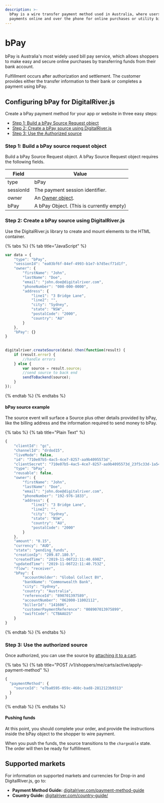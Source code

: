 ```yaml
---
description: >-
  bPay is a wire transfer payment method used in Australia, where users can make
  payments online and over the phone for online purchases or utility bills.
---
```


# bPay

bPay is Australia's most widely used bill pay service, which allows shoppers to make easy and secure online purchases by transferring funds from their bank account.

Fulfillment occurs after authorization and settlement. The customer provides either the transfer information to their bank or completes a payment using bPay.

## Configuring bPay for DigitalRiver.js

Create a bPay payment method for your app or website in three easy steps:‌

* [Step 1: Build a bPay Source Request object](bpay.md#step-1-build-a-bpay-source-request-object)
* [Step 2: Create a bPay source using DigitalRiver.js](bpay.md#step-2-create-a-bpay-source-using-digitalriver-js)
* [Step 3: Use the Authorized source](bpay.md#step-3-use-the-authorized-source)

### Step 1: Build a bPay source request object

Build a bPay Source Request object. A bPay Source Request object requires the following fields.

| Field     | Value                                                      |
| --------- | ---------------------------------------------------------- |
| type      | bPay                                                       |
| sessionId | The payment session identifier.                            |
| owner     | An [Owner object](common-payment-objects.md#owner-object). |
| bPay      | A bPay Object. (This is currently empty)                   |

### Step 2: Create a bPay source using DigitalRiver.js

Use the DigitalRiver.js library to create and mount elements to the HTML container.

{% tabs %}
{% tab title="JavaScript" %}
```javascript
var data = {
    "type": "bPay",
    "sessionId": "ea03bf6f-84ef-4993-b1e7-b7d5ecf71d1f",
    "owner": {
        "firstName": "John",
        "lastName": "Doe",
        "email": "john.doe@digitalriver.com",
        "phoneNumber": "000-000-0000",
        "address": {
            "line1": "3 Bridge Lane",
            "line2": "",
            "city": "Sydney",
            "state": "NSW",
            "postalCode": "2000",
            "country": "AU"
        }
    },
    "bPay": {}
}
 
  
digitalriver.createSource(data).then(function(result) {
    if (result.error) {
        //handle errors
    } else {
        var source = result.source;
        //send source to back end
        sendToBackend(source);
    }
});
```
{% endtab %}
{% endtabs %}

#### bPay source example

The source event will surface a Source plus other details provided by bPay, like the billing address and the information required to send money to bPay.

{% tabs %}
{% tab title="Plain Text" %}
```javascript
{
    "clientId": "gc",
    "channelId": "drdod15",
    "liveMode": false,
    "id": "710e07b5-4ac5-4ce7-8257-aa9b4095573d",
    "clientSecret": "710e07b5-4ac5-4ce7-8257-aa9b4095573d_23f5c33d-1a54-412d-9e4f-cd37dc424c8a",
    "type": "bPay",
    "reusable": false,
    "owner": {
        "firstName": "John",
        "lastName": "Doe",
        "email": "john.doe@digitalriver.com",
        "phoneNumber": "192-976-1833",
        "address": {
            "line1": "3 Bridge Lane",
            "line2": "",
            "city": "Sydney",
            "state": "NSW",
            "country": "AU",
            "postalCode": "2000"
        }
    },
    "amount": "0.15",
    "currency": "AUD",
    "state": "pending_funds",
    "creationIp": "209.87.180.5",
    "createdTime": "2019-11-06T22:11:40.698Z",
    "updatedTime": "2019-11-06T22:11:40.753Z",
    "flow": "receiver",
    "bPay": {
        "accountHolder": "Global Collect BV",
        "bankName": "Commonwealth Bank",
        "city": "Sydney",
        "country": "Australia",
        "referenceId": "890701397589",
        "accountNumber": "062000-11002112",
        "billerId": "141606",
        "customerPaymentReference": "008907013975899",
        "swiftCode": "CTBAAU2S"
    }
}
```
{% endtab %}
{% endtabs %}

### Step 3: Use the authorized source

Once authorized, you can use the source by [attaching it to a cart](../../../cart/attaching-a-payment-method-to-a-cart-or-customer.md#attaching-a-payment-method-to-an-order-or-cart).

{% tabs %}
{% tab title="POST /v1/shoppers/me/carts/active/apply-payment-method" %}
```javascript
{
  "paymentMethod": {
    "sourceId": "e7ba0595-059c-460c-bad8-2812123b9313"
  }
}
```
{% endtab %}
{% endtabs %}

#### Pushing funds

At this point, you should complete your order, and provide the instructions inside the bPay object to the shopper to wire payment.

When you push the funds, the source transitions to the `chargeable` state. The order will then be ready for fulfillment.

## Supported markets

For information on supported markets and currencies for Drop-in and DigitalRiver.js, go to:&#x20;

* **Payment Method Guide:** [digitalriver.com/payment-method-guide](https://www.digitalriver.com/payment-method-guide/)
* **Country Guide:** [digitalriver.com/country-guide/](https://www.digitalriver.com/country-guide/)
